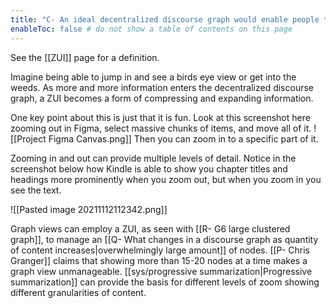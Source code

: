 ```yaml
---
title: "C- An ideal decentralized discourse graph would enable people to view information at different levels of granularity through a ZUI"
enableToc: false # do not show a table of contents on this page
---
```

See the [[ZUI]] page for a definition.

Imagine being able to jump in and see a birds eye view or get into the weeds. As more and more information enters the decentralized discourse graph, a ZUI becomes a form of compressing and expanding information. 

One key point about this is just that it is fun. Look at this screenshot here zooming out in Figma, select massive chunks of items, and move all of it. ![[Project Figma Canvas.png]] Then you can zoom in to a specific part of it.

Zooming in and out can provide multiple levels of detail. Notice in the screenshot below how Kindle is able to show you chapter titles and headings more prominently when you zoom out, but when you zoom in you see the text. 

![[Pasted image 20211112112342.png]]

Graph views can employ a ZUI, as seen with [[R- G6 large clustered graph]], to manage an [[Q- What changes in a discourse graph as quantity of content increases|overwhelmingly large amount]] of nodes. [[P- Chris Granger]] claims that showing more than 15-20 nodes at a time makes a graph view unmanageable. [[sys/progressive summarization|Progressive summarization]] can provide the basis for different levels of zoom showing different granularities of content.

